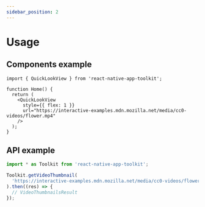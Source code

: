```yaml
---
sidebar_position: 2
---
```


# Usage

## Components example

```tsx
import { QuickLookView } from 'react-native-app-toolkit';

function Home() {
  return (
    <QuickLookView
      style={{ flex: 1 }}
      url="https://interactive-examples.mdn.mozilla.net/media/cc0-videos/flower.mp4"
    />
  );
}
```

## API example

```javascript
import * as Toolkit from 'react-native-app-toolkit';

Toolkit.getVideoThumbnail(
  'https://interactive-examples.mdn.mozilla.net/media/cc0-videos/flower.mp4'
).then((res) => {
  // VideoThumbnailsResult
});
```
